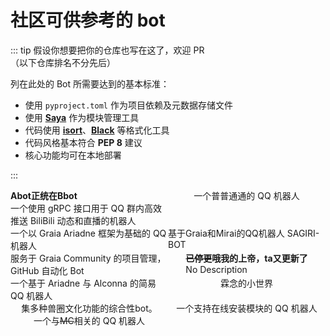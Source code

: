 # 社区可供参考的 bot

::: tip
假设你想要把你的仓库也写在这了，欢迎 PR  
（以下仓库排名不分先后）

列在此处的 Bot 所需要达到的基本标准：

- 使用 `pyproject.toml` 作为项目依赖及元数据存储文件
- 使用 [**Saya**](https://github.com/GraiaProject/Saya) 作为模块管理工具
- 代码使用 [**isort**](https://pycqa.github.io/isort/)、[**Black**](https://github.com/psf/black) 等格式化工具
- 代码风格基本符合 **PEP 8** 建议
- 核心功能均可在本地部署

:::

<div class="bot-repo">
  <GitRepo user="djkcyl" repo="BBot-Graia"><b>Abot正统在Bbot</b><br />一个使用 gRPC 接口用于 QQ 群内高效推送 BiliBili 动态和直播的机器人</GitRepo>
  <GitRepo user="I-love-study" repo="A_Simple_QQ_Bot">一个普普通通的 QQ 机器人</GitRepo>
  <GitRepo user="Redlnn" repo="redbot">一个以 Graia Ariadne 框架为基础的 QQ 机器人</GitRepo>
  <GitRepo user="SAGIRI-kawaii" repo="sagiri-bot">基于Graia和Mirai的QQ机器人 SAGIRI-BOT</GitRepo>
  <GitRepo user="BlueGlassBlock" repo="NeNeRobo">服务于 Graia Community 的项目管理，GitHub 自动化 Bot</GitRepo>
  <GitRepo user="zzzzz167" repo="Yuki" archived><b><s>已停更</s>哦我的上帝，ta又更新了</b><br />No Description</GitRepo>
  <GitRepo user="RF-Tar-Railt" repo="RaianBot">一个基于 Ariadne 与 Alconna 的简易 QQ 机器人</GitRepo>
  <GitRepo user="AwordaProject" repo="Aworda-LBot">霖念的小世界</GitRepo>
  <GitRepo user="kaixinol" repo="AldotaiBot">集多种兽圈文化功能的综合性bot。</GitRepo>
  <GitRepo user="ProjectNu11" repo="Eric">一个支持在线安装模块的 QQ 机器人</GitRepo>
  <GitRepo user="zihao-il" repo="zihmc-bot">一个与<s>MC</s>相关的 QQ 机器人</GitRepo>
</div>

<style scope>
.bot-repo {
  display: grid;
  grid-template-columns: 50% 50%;
  justify-items: center;
}

@media (max-width: 800px) {
  .bot-repo {
    grid-template-columns: 100%;
  }
}
</style>
